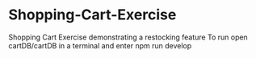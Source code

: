 # Shopping-Cart-Exercise
Shopping Cart Exercise demonstrating a restocking feature
To run open cartDB/cartDB in a terminal and enter npm run develop
